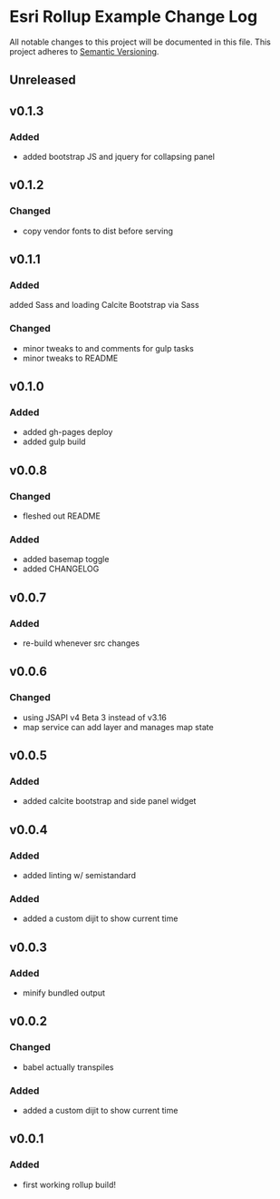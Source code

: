 # Esri Rollup Example Change Log
All notable changes to this project will be documented in this file.
This project adheres to [Semantic Versioning](http://semver.org/).

## Unreleased

## v0.1.3

### Added
* added bootstrap JS and jquery for collapsing panel

## v0.1.2

### Changed
* copy vendor fonts to dist before serving

## v0.1.1

### Added
added Sass and loading Calcite Bootstrap via Sass

### Changed
* minor tweaks to and comments for gulp tasks
* minor tweaks to README

## v0.1.0

### Added
* added gh-pages deploy
* added gulp build

## v0.0.8

### Changed
* fleshed out README

### Added
* added basemap toggle
* added CHANGELOG

## v0.0.7

### Added
* re-build whenever src changes

## v0.0.6

### Changed
* using JSAPI v4 Beta 3 instead of v3.16
* map service can add layer and manages map state

## v0.0.5

### Added
* added calcite bootstrap and side panel widget

## v0.0.4

### Added
* added linting w/ semistandard

### Added
* added a custom dijit to show current time

## v0.0.3

### Added
* minify bundled output

## v0.0.2

### Changed
* babel actually transpiles

### Added
* added a custom dijit to show current time

## v0.0.1

### Added
* first working rollup build!
